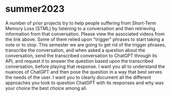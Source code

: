 # summer2023
A number of prior projects try to help people suffering from Short-Term Memory Loss (STML) by listening to a conversation and then retrieving information from that conversation. Please view the associated videos from the link above. Some of them relied upon "trigger" phrases to start taking a note or to stop. This semester we are going to get rid of the trigger phrases, transcribe the conversation, and when asked a question about the conversation, send the transcribed conversation to ChatGPT through its API, and request it to answer the question based upon the transcribed conversation, before playing that response. I want you all to understand the nuances of ChatGPT and then pose the question in a way that best serves the needs of the user. I want you to clearly document all the different approaches you took to question ChatGPT with its responses and why was your choice the best choice among all.
